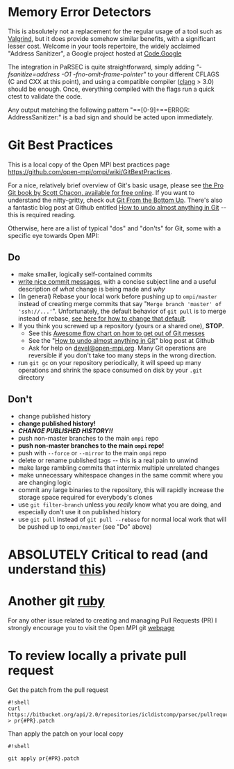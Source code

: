 # Memory Error Detectors #

This is absolutely not a replacement for the regular usage of a tool such as [Valgrind](http://valgrind.org/), but it does provide somehow similar benefits, with a significant lesser cost. Welcome in your tools repertoire, the widely acclaimed "Address Sanitizer", a Google project hosted at [Code.Google](https://code.google.com/p/address-sanitizer/)

The integration in PaRSEC is quite straightforward, simply adding *"-fsanitize=address -O1 -fno-omit-frame-pointer"* to your different CFLAGS (C and CXX at this point), and using a compatible compiler ([clang](http://clang.llvm.org/) > 3.0) should be enough. Once, everything compiled with the flags run a quick ctest to validate the code.

Any output matching the following pattern "==[0-9]+==ERROR: AddressSanitizer:" is a bad sign and should be acted upon immediately.

# Git Best Practices #

This is a local copy of the Open MPI best practices page https://github.com/open-mpi/ompi/wiki/GitBestPractices.

For a nice, relatively brief overview of Git's basic usage, please see [the Pro Git book by Scott Chacon, available for free online](http://git-scm.com/book).  If you want to understand the nitty-gritty, check out [Git From the Bottom Up](http://ftp.newartisans.com/pub/git.from.bottom.up.pdf).  There's also a fantastic blog post at Github entitled [How to undo almost anything in Git](https://github.com/blog/2019-how-to-undo-almost-anything-with-git) -- this is required reading.

Otherwise, here are a list of typical "dos" and "don'ts" for Git, some with a specific eye towards Open MPI:

Do
--
* make smaller, logically self-contained commits
* [write nice commit messages](http://tbaggery.com/2008/04/19/a-note-about-git-commit-messages.html), with a concise subject line and a useful description of *what* change is being made and *why*
* (In general) Rebase your local work before pushing up to `ompi/master` instead of creating merge commits that say "`Merge branch 'master' of 'ssh://...'`".  Unfortunately, the default behavior of `git pull` is to merge instead of rebase, [see here for how to change that default](http://viget.com/extend/only-you-can-prevent-git-merge-commits).
* If you think you screwed up a repository (yours or a shared one), **STOP**.
  * See this [Awesome flow chart on how to get out of Git messes](http://justinhileman.info/article/git-pretty/)
  * See the "[How to undo almost anything in Git](https://github.com/blog/2019-how-to-undo-almost-anything-with-git)" blog post at Github
  * Ask for help on devel@open-mpi.org.  Many Git operations are reversible if you don't take too many steps in the wrong direction.
* run `git gc` on your repository periodically, it will speed up many operations and shrink the space consumed on disk by your `.git` directory

Don't
-----
* change published history
* **change published history!**
* ***CHANGE PUBLISHED HISTORY!!***
* push non-master branches to the main `ompi` repo
* **push non-master branches to the main `ompi` repo!**
* push with `--force` or `--mirror` to the main `ompi` repo
* delete or rename published tags -- this is a real pain to unwind
* make large rambling commits that intermix multiple unrelated changes
* make unnecessary whitespace changes in the same commit where you are changing logic
* commit any large binaries to the repository, this will rapidly increase the storage space required for everybody's clones
* use `git filter-branch` unless you *really* know what you are doing, and especially don't use it on published history
* use `git pull` instead of `git pull --rebase` for normal local work that will be pushed up to `ompi/master` (see "Do" above)

# ABSOLUTELY Critical to read (and understand [this](http://justinhileman.info/article/git-pretty/)) #

# Another git [ruby](https://github.com/blog/2019-how-to-undo-almost-anything-with-git) #

For any other issue related to creating and managing Pull Requests (PR) I strongly encourage you to visit the Open MPI git [webpage](https://github.com/open-mpi/ompi/wiki)

# To review locally a private pull request

Get the patch from the pull request
```
#!shell
curl https://bitbucket.org/api/2.0/repositories/icldistcomp/parsec/pullrequests/{#PR}/patch > pr{#PR}.patch
```

Than apply the patch on your local copy

```
#!shell

git apply pr{#PR}.patch
```


